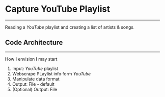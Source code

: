 # Capture YouTube Playlist
---

Reading a *YouTube* playlist and creating a list of artists & songs.  


## Code Architecture
---

How I envision I may start

1. Input: *YouTube* playlist 
2. Webscrape PLaylist info form *YouTube*
3. Manipulate data format
4. Output: File - default
5. (Optional) Output: File

